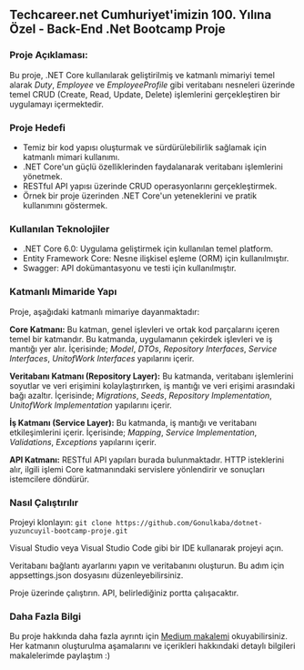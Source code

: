 ## Techcareer.net Cumhuriyet'imizin 100. Yılına Özel - Back-End .Net Bootcamp Proje
### Proje Açıklaması:
Bu proje, .NET Core kullanılarak geliştirilmiş ve katmanlı mimariyi temel alarak _Duty_, _Employee_ ve _EmployeeProfile_ gibi veritabanı nesneleri üzerinde temel CRUD (Create, Read, Update, Delete) işlemlerini gerçekleştiren bir uygulamayı içermektedir.

### Proje Hedefi
* Temiz bir kod yapısı oluşturmak ve sürdürülebilirlik sağlamak için katmanlı mimari kullanımı.
* .NET Core'un güçlü özelliklerinden faydalanarak veritabanı işlemlerini yönetmek.
* RESTful API yapısı üzerinde CRUD operasyonlarını gerçekleştirmek.
* Örnek bir proje üzerinden .NET Core'un yeteneklerini ve pratik kullanımını göstermek.
  
### Kullanılan Teknolojiler
* .NET Core 6.0: Uygulama geliştirmek için kullanılan temel platform.
* Entity Framework Core: Nesne ilişkisel eşleme (ORM) için kullanılmıştır.
* Swagger: API dokümantasyonu ve testi için kullanılmıştır.

### Katmanlı Mimaride Yapı
Proje, aşağıdaki katmanlı mimariye dayanmaktadır:

**Core Katmanı:** Bu katman, genel işlevleri ve ortak kod parçalarını içeren temel bir katmandır. Bu katmanda, uygulamanın çekirdek işlevleri ve iş mantığı yer alır. İçerisinde; _Model_, _DTOs_, _Repository Interfaces_, _Service Interfaces_, _UnitofWork Interfaces_ yapılarını içerir.

**Veritabanı Katmanı (Repository Layer):** Bu katmanda, veritabanı işlemlerini soyutlar ve veri erişimini kolaylaştırırken, iş mantığı ve veri erişimi arasındaki bağı azaltır. İçerisinde; _Migrations_, _Seeds_, _Repository Implementation_, _UnitofWork Implementation_ yapılarını içerir.

**İş Katmanı (Service Layer):** Bu katmanda, iş mantığı ve veritabanı etkileşimlerini içerir. İçerisinde; _Mapping_, _Service Implementation_, _Validations_, _Exceptions_ yapılarını içerir.

**API Katmanı:** RESTful API yapıları burada bulunmaktadır. HTTP isteklerini alır, ilgili işlemi Core katmanındaki servislere yönlendirir ve sonuçları istemcilere döndürür.

### Nasıl Çalıştırılır
Projeyi klonlayın:
`git clone https://github.com/Gonulkaba/dotnet-yuzuncuyil-bootcamp-proje.git`

Visual Studio veya Visual Studio Code gibi bir IDE kullanarak projeyi açın.

Veritabanı bağlantı ayarlarını yapın ve veritabanını oluşturun. Bu adım için appsettings.json dosyasını düzenleyebilirsiniz.

Proje üzerinde çalıştırın. API, belirlediğiniz portta çalışacaktır.

### Daha Fazla Bilgi
Bu proje hakkında daha fazla ayrıntı için [Medium makalemi](https://medium.com/@gonulkaba/net-core-ile-katmanl%C4%B1-mimaride-proje-geli%C5%9Ftirme-0f78e0d18fe6) okuyabilirsiniz. Her katmanın oluşturulma aşamalarını ve içerikleri hakkındaki detaylı bilgileri makalelerimde paylaştım :)
